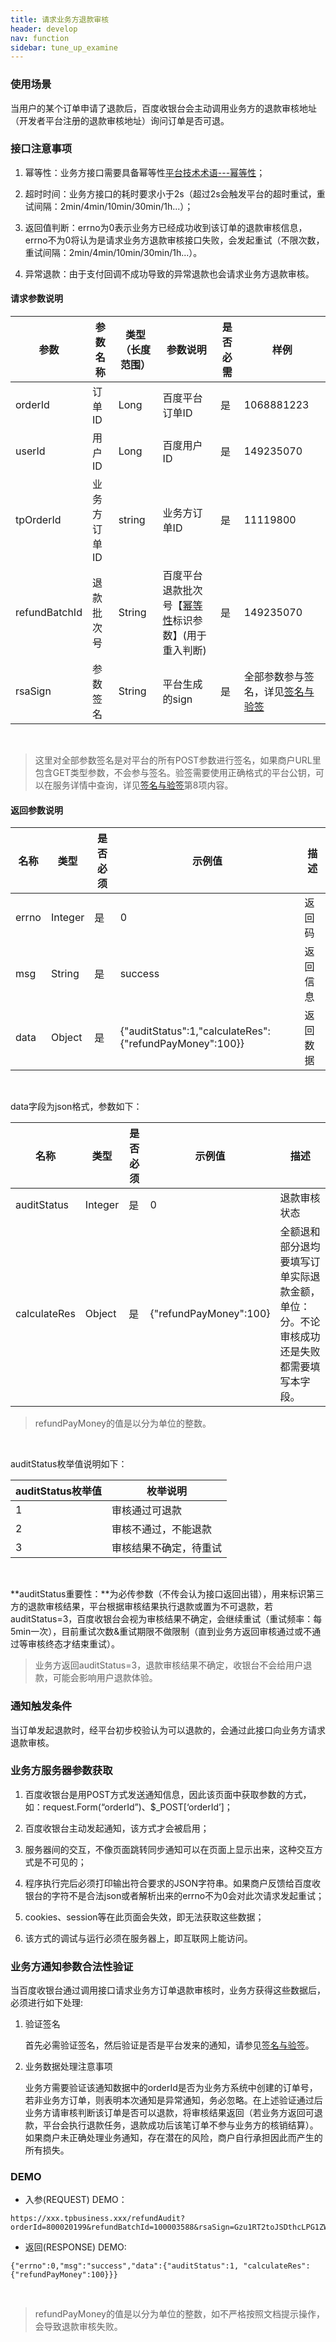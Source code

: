 ```yaml
---
title: 请求业务方退款审核
header: develop
nav: function
sidebar: tune_up_examine
---
```

 



### 使用场景 

当用户的某个订单申请了退款后，百度收银台会主动调用业务方的退款审核地址（开发者平台注册的退款审核地址）询问订单是否可退。




### 接口注意事项 

1. 幂等性：业务方接口需要具备幂等性[平台技术术语---幂等性](https://dianshang.baidu.com/platform/doclist/index.html#!/doc/nuomiplus_2_base/anchor/term.md)；

2. 超时时间：业务方接口的耗时要求小于2s（超过2s会触发平台的超时重试，重试间隔：2min/4min/10min/30min/1h...）；

3. 返回值判断：errno为0表示业务方已经成功收到该订单的退款审核信息，errno不为0将认为是请求业务方退款审核接口失败，会发起重试（不限次数，重试间隔：2min/4min/10min/30min/1h...）。

4. 异常退款：由于支付回调不成功导致的异常退款也会请求业务方退款审核。

#### 请求参数说明 

|参数|参数名称|类型（长度范围）|参数说明|是否必需|样例|
|---|---|---|---|---|---|
|orderId|订单ID|Long|百度平台订单ID|是|1068881223|
|userId|用户ID|Long	|百度用户ID|	是|149235070|
|tpOrderId|业务方订单ID|string|业务方订单ID|是|11119800|
|refundBatchId|退款批次号|String	|百度平台退款批次号【[幂等性](https://dianshang.baidu.com/platform/doclist/index.html#!/doc/nuomiplus_2_base/anchor/term.md)标识参数】(用于重入判断)|	是|149235070|
|rsaSign|参数签名|String	|平台生成的sign|	是|全部参数参与签名，详见[签名与验签](https://smartprogram.baidu.com/docs/develop/function/sign_v2/)|

<br />

> 这里对全部参数签名是对平台的所有POST参数进行签名，如果商户URL里包含GET类型参数，不会参与签名。验签需要使用正确格式的平台公钥，可以在服务详情中查询，详见[签名与验签](https://smartprogram.baidu.com/docs/develop/function/sign_v2/)第8项内容。

####  返回参数说明 



|名称|类型|是否必须|示例值|描述|
|---|---|---|---|---|
|errno|	Integer|是|	0|返回码|
|msg|	String	|是|	success	|返回信息|
|data|	Object	|是|	{"auditStatus":1,"calculateRes":{"refundPayMoney":100}}	|返回数据|

<br />

data字段为json格式，参数如下：

|名称|类型|是否必须|示例值|描述|
|---|---|---|---|---|
|auditStatus|Integer|是|0|退款审核状态|
|calculateRes|Object|是|{"refundPayMoney":100}|全额退和部分退均要填写订单实际退款金额，单位：分。不论审核成功还是失败都需要填写本字段。|

>refundPayMoney的值是以分为单位的整数。 
<br />

auditStatus枚举值说明如下：

|auditStatus枚举值|枚举说明|
|---|---|
|1|审核通过可退款|
|2|审核不通过，不能退款|
|3|审核结果不确定，待重试|

<br />



**auditStatus重要性：**为必传参数（不传会认为接口返回出错），用来标识第三方的退款审核结果，平台根据审核结果执行退款或置为不可退款，若auditStatus=3，百度收银台会视为审核结果不确定，会继续重试（重试频率：每5min一次），目前重试次数&重试期限不做限制（直到业务方返回审核通过或不通过等审核终态才结束重试）。
>业务方返回auditStatus=3，退款审核结果不确定，收银台不会给用户退款，可能会影响用户退款体验。


### 通知触发条件 

当订单发起退款时，经平台初步校验认为可以退款的，会通过此接口向业务方请求退款审核。


### 业务方服务器参数获取 

1. 百度收银台是用POST方式发送通知信息，因此该页面中获取参数的方式，如：request.Form(“orderId”)、$_POST[‘orderId’]；

2. 百度收银台主动发起通知，该方式才会被启用；

3. 服务器间的交互，不像页面跳转同步通知可以在页面上显示出来，这种交互方式是不可见的；

4. 程序执行完后必须打印输出符合要求的JSON字符串。如果商户反馈给百度收银台的字符不是合法json或者解析出来的errno不为0会对此次请求发起重试；

5. cookies、session等在此页面会失效，即无法获取这些数据；

6. 该方式的调试与运行必须在服务器上，即互联网上能访问。


### 业务方通知参数合法性验证 

当百度收银台通过调用接口请求业务方订单退款审核时，业务方获得这些数据后，必须进行如下处理:

1. 验证签名

    首先必需验证签名，然后验证是否是平台发来的通知，请参见[签名与验签](https://smartprogram.baidu.com/docs/develop/function/sign_v2/)。

2. 业务数据处理注意事项

    业务方需要验证该通知数据中的orderId是否为业务方系统中创建的订单号，若非业务方订单，则表明本次通知是异常通知，务必忽略。在上述验证通过后业务方请审核判断该订单是否可以退款，将审核结果返回（若业务方返回可退款，平台会执行退款任务，退款成功后该笔订单不参与业务方的核销结算）。如果商户未正确处理业务通知，存在潜在的风险，商户自行承担因此而产生的所有损失。


### DEMO 

* 入参(REQUEST) DEMO：

```
https://xxx.tpbusiness.xxx/refundAudit?orderId=800020199&refundBatchId=100003588&rsaSign=Gzu1RT2toJSDthcLPG1ZWROI3jzvxFtO7yCPUqMT3L7cmnARncm5IIIQ6x+7S/02zWxr5FC9945WFSurO9kepVbU7YS6Lh9SEVQhvTO0YKG7TlLFTpH3Ik7JeHQalAKXYe/jNREDpHmTF9Jrq/wABeZGYXJn1M75A37h9zUt+kw=
```

* 返回(RESPONSE) DEMO:

```
{"errno":0,"msg":"success","data":{"auditStatus":1, "calculateRes":{"refundPayMoney":100}}}
```

<br />

>refundPayMoney的值是以分为单位的整数，如不严格按照文档提示操作，会导致退款审核失败。 
<br />
